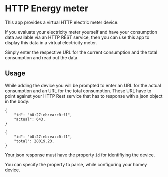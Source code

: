 # HTTP Energy meter

This app provides a virtual HTTP electric meter device.

If you evaluate your electricity meter yourself and have your consumption data available via an HTTP REST service, then you can use this app to display this data in a virtual electricity meter.

Simply enter the respective URL for the current consumption and the total consumption and read out the data.

## Usage

While adding the device you will be prompted to enter an URL for the actual consumption and an URL for the total consumption. These URL have to point against your HTTP Rest service that has to response with a json object in the body:

```
{
    "id": "b8:27:eb:ea:c0:f1",
    "actual": 643,
}
```

```
{
    "id": "b8:27:eb:ea:c0:f1",
    "total": 28019.23,
}
```

Your json response must have the property `id` for identifiying the device.

You can specify the property to parse, while configuring your homey device.
